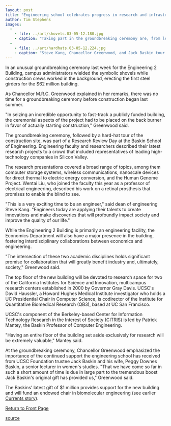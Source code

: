 ```yaml
---
layout: post
title: "Engineering school celebrates progress in research and infrastructure"
author: Tim Stephens
images:
  -
    - file: ../art/shovels.03-05-12.180.jpg
    - caption: "Taking part in the groundbreaking ceremony are, from left, Martin Chemers, social sciences dean; Steve Kang, engineering dean; Peggy Downes Baskin, a senior lecturer in women's studies; Jack Baskin, UCSC Foundation trustee; Chancellor Greenwood; and John Simpson, executive vice chancellor and campus provost. Photo: Don Harris"
  -
    - file: ../art/hardhats.03-05-12.224.jpg
    - caption: "Steve Kang, Chancellor Greenwood, and Jack Baskin tour the construction site. Photo: Don Harris"
---
```


In an unusual groundbreaking ceremony last week for the Engineering 2 Building, campus administrators wielded the symbolic shovels while construction crews worked in the background, erecting the first steel girders for the $62 million building.

As Chancellor M.R.C. Greenwood explained in her remarks, there was no time for a groundbreaking ceremony before construction began last summer.   

"In seizing an incredible opportunity to fast-track a publicly funded building, the ceremonial aspects of the project had to be placed on the back burner in favor of actually starting construction," Greenwood said.  

The groundbreaking ceremony, followed by a hard-hat tour of the construction site, was part of a Research Review Day at the Baskin School of Engineering. Engineering faculty and researchers described their latest research projects to a crowd that included representatives of leading high-technology companies in Silicon Valley.  

The research presentations covered a broad range of topics, among them computer storage systems, wireless communications, nanoscale devices for direct thermal to electric energy conversion, and the Human Genome Project. Wentai Liu, who joined the faculty this year as a professor of electrical engineering, described his work on a retinal prosthesis that promises to enable the blind to see.   

"This is a very exciting time to be an engineer," said dean of engineering Steve Kang. "Engineers today are applying their talents to create innovations and make discoveries that will profoundly impact society and improve the quality of our life."  

While the Engineering 2 Building is primarily an engineering facility, the Economics Department will also have a major presence in the building, fostering interdisciplinary collaborations between economics and engineering.   

"The intersection of these two academic disciplines holds significant promise for collaboration that will greatly benefit industry and, ultimately, society," Greenwood said.  

The top floor of the new building will be devoted to research space for two of the California Institutes for Science and Innovation, multicampus research centers established in 2000 by Governor Gray Davis. UCSC's David Haussler, a Howard Hughes Medical Institute investigator who holds a UC Presidential Chair in Computer Science, is codirector of the Institute for Quantitative Biomedical Research (QB3), based at UC San Francisco.

UCSC's component of the Berkeley-based Center for Information Technology Research in the Interest of Society (CITRIS) is led by Patrick Mantey, the Baskin Professor of Computer Engineering.   

"Having an entire floor of the building set aside exclusively for research will be extremely valuable," Mantey said.  

At the groundbreaking ceremony, Chancellor Greenwood emphasized the importance of the continued support the engineering school has received from UCSC Foundation trustee Jack Baskin and his wife, Peggy Downes Baskin, a senior lecturer in women's studies. "That we have come so far in such a short amount of time is due in large part to the tremendous boost Jack Baskin's original gift has provided us," Greenwood said.

The Baskins' latest gift of $1 million provides support for the new building and will fund an endowed chair in biomolecular engineering (see earlier[ Currents story][1]).   
  


[Return to Front Page][2]

[1]: http://www.ucsc.edu/currents/02-03/02-24/baskin.html
[2]: http://currents.ucsc.edu/

[source](http://www1.ucsc.edu/currents/02-03/05-12/engineering.html "Permalink to engineering")
